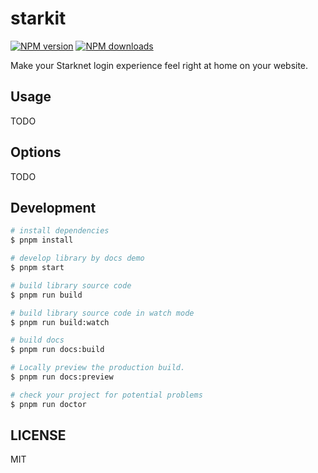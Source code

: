 # starkit

[![NPM version](https://img.shields.io/npm/v/starkit.svg?style=flat)](https://npmjs.org/package/starkit)
[![NPM downloads](http://img.shields.io/npm/dm/starkit.svg?style=flat)](https://npmjs.org/package/starkit)

Make your Starknet login experience feel right at home on your website.

## Usage

TODO

## Options

TODO

## Development

```bash
# install dependencies
$ pnpm install

# develop library by docs demo
$ pnpm start

# build library source code
$ pnpm run build

# build library source code in watch mode
$ pnpm run build:watch

# build docs
$ pnpm run docs:build

# Locally preview the production build.
$ pnpm run docs:preview

# check your project for potential problems
$ pnpm run doctor
```

## LICENSE

MIT




